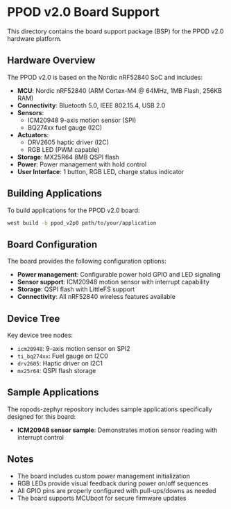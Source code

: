 # PPOD v2.0 Board Support

This directory contains the board support package (BSP) for the PPOD v2.0 hardware platform.

## Hardware Overview

The PPOD v2.0 is based on the Nordic nRF52840 SoC and includes:

- **MCU**: Nordic nRF52840 (ARM Cortex-M4 @ 64MHz, 1MB Flash, 256KB RAM)
- **Connectivity**: Bluetooth 5.0, IEEE 802.15.4, USB 2.0
- **Sensors**: 
  - ICM20948 9-axis motion sensor (SPI)
  - BQ274xx fuel gauge (I2C)
- **Actuators**: 
  - DRV2605 haptic driver (I2C)
  - RGB LED (PWM capable)
- **Storage**: MX25R64 8MB QSPI flash
- **Power**: Power management with hold control
- **User Interface**: 1 button, RGB LED, charge status indicator

## Building Applications

To build applications for the PPOD v2.0 board:

```bash
west build -b ppod_v2p0 path/to/your/application
```

## Board Configuration

The board provides the following configuration options:

- **Power management**: Configurable power hold GPIO and LED signaling
- **Sensor support**: ICM20948 motion sensor with interrupt capability
- **Storage**: QSPI flash with LittleFS support
- **Connectivity**: All nRF52840 wireless features available

## Device Tree

Key device tree nodes:
- `icm20948`: 9-axis motion sensor on SPI2
- `ti_bq274xx`: Fuel gauge on I2C0
- `drv2605`: Haptic driver on I2C1
- `mx25r64`: QSPI flash storage

## Sample Applications

The ropods-zephyr repository includes sample applications specifically designed for this board:

- **ICM20948 sensor sample**: Demonstrates motion sensor reading with interrupt control

## Notes

- The board includes custom power management initialization
- RGB LEDs provide visual feedback during power on/off sequences
- All GPIO pins are properly configured with pull-ups/downs as needed
- The board supports MCUboot for secure firmware updates
